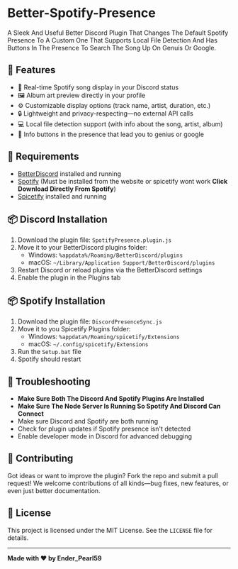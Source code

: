 # Better-Spotify-Presence

A Sleek And Useful Better Discord Plugin That Changes The Default Spotify Presence To A Custom One That Supports Local File Detection And Has Buttons In The Presence To Search The Song Up On Genuis Or Google.

## 🚀 Features

- 🎵 Real-time Spotify song display in your Discord status
- 🖼️ Album art preview directly in your profile
- ⚙️ Customizable display options (track name, artist, duration, etc.)
- 🔒 Lightweight and privacy-respecting—no external API calls
- 💻 Local file detection support (with info about the song, artist, album)
- 🔘 Info buttons in the presence that lead you to genius or google

## 🧠 Requirements

- [BetterDiscord](https://betterdiscord.app/) installed and running
- [Spotify](https://www.spotify.com/us/download/windows/) (Must be installed from the website or spicetify wont work **Click Download Directly From Spotify**)
- [Spicetify](https://spicetify.app/docs/getting-started/) installed and running

## 📦 Discord Installation

1. Download the plugin file: `SpotifyPresence.plugin.js`
2. Move it to your BetterDiscord plugins folder:
   - Windows: `%appdata%/Roaming/BetterDiscord/plugins`
   - macOS: `~/Library/Application Support/BetterDiscord/plugins`
3. Restart Discord or reload plugins via the BetterDiscord settings
4. Enable the plugin in the Plugins tab

## 📦 Spotify Installation
1. Download the plugin file: `DiscordPresenceSync.js`
2. Move it to you Spicetify Plugins folder:
   - Windows: `%appdata%/Roaming/spicetify/Extensions`
   - macOS: `~/.config/spicetify/Extensions`
3. Run the `Setup.bat` file
4. Spotify should restart

## 🐛 Troubleshooting

- **Make Sure Both The Discord And Spotify Plugins Are Installed**
- **Make Sure The Node Server Is Running So Spotify And Discord Can Connect**
- Make sure Discord and Spotify are both running
- Check for plugin updates if Spotify presence isn't detected
- Enable developer mode in Discord for advanced debugging

## 📣 Contributing

Got ideas or want to improve the plugin? Fork the repo and submit a pull request! We welcome contributions of all kinds—bug fixes, new features, or even just better documentation.

## 📜 License

This project is licensed under the MIT License. See the `LICENSE` file for details.

---

**Made with ❤️ by Ender_Pearl59**



